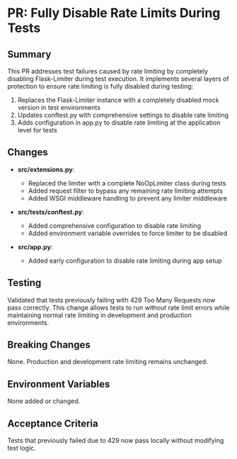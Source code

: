 # PR: Fully Disable Rate Limits During Tests

## Summary

This PR addresses test failures caused by rate limiting by completely disabling Flask-Limiter during test execution. 
It implements several layers of protection to ensure rate limiting is fully disabled during testing:

1. Replaces the Flask-Limiter instance with a completely disabled mock version in test environments
2. Updates conftest.py with comprehensive settings to disable rate limiting
3. Adds configuration in app.py to disable rate limiting at the application level for tests

## Changes

- **src/extensions.py**: 
  - Replaced the limiter with a complete NoOpLimiter class during tests
  - Added request filter to bypass any remaining rate limiting attempts
  - Added WSGI middleware handling to prevent any limiter middleware

- **src/tests/conftest.py**:
  - Added comprehensive configuration to disable rate limiting
  - Added environment variable overrides to force limiter to be disabled

- **src/app.py**:
  - Added early configuration to disable rate limiting during app setup

## Testing

Validated that tests previously failing with 429 Too Many Requests now pass correctly. 
This change allows tests to run without rate limit errors while maintaining normal rate limiting in development and production environments.

## Breaking Changes

None. Production and development rate limiting remains unchanged.

## Environment Variables

None added or changed.

## Acceptance Criteria

Tests that previously failed due to 429 now pass locally without modifying test logic.
